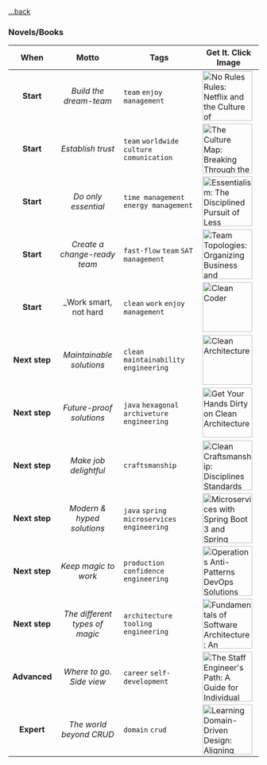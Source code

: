 [...back](../)

### Novels/Books

|     When      |             Motto              | Tags                                          | Get It. Click Image                                                                                                                                                                                                                                                                                                                                                       |
|:-------------:|:------------------------------:|-----------------------------------------------|---------------------------------------------------------------------------------------------------------------------------------------------------------------------------------------------------------------------------------------------------------------------------------------------------------------------------------------------------------------------------|
|   **Start**   |     _Build the dream-team_     | `team` `enjoy` `management`                   | [<img src="https://github.com/brahinets/learner-corner/assets/4119411/494f6a42-a177-41ca-b74a-f0a49adfb0cd" width="100" height="auto" alt="No Rules Rules: Netflix and the Culture of Reinvention">](https://www.amazon.com/gp/product/0593152387)                                                                                                                        |
|   **Start**   |       _Establish trust_        | `team` `worldwide` `culture` `comunication`   | [<img src="https://github.com/brahinets/learner-corner/assets/4119411/25390438-7437-430a-9c0b-c9f635c92ba8" width="100" height="auto" alt="The Culture Map: Breaking Through the Invisible Boundaries of Global Business">](https://www.amazon.com/Culture-Map-Breaking-Invisible-Boundaries/dp/1610392507)                                                               |
|   **Start**   |      _Do only essential_       | `time management` `energy management`         | [<img src="https://github.com/brahinets/learner-corner/assets/4119411/f9089da4-9b0c-47aa-bd68-e8b6c40cdcff" width="100" height="auto" alt="Essentialism: The Disciplined Pursuit of Less">](https://www.amazon.com/Essentialism-Disciplined-Pursuit-Greg-McKeown/dp/0804137404)                                                                                           |
|   **Start**   |  _Create a change-ready team_  | `fast-flow` `team` `SAT` `management`         | [<img src="https://github.com/brahinets/learner-corner/assets/4119411/a82dcafb-c9c3-4306-bbf8-4d226dce961f" width="100" height="auto" alt="Team Topologies: Organizing Business and Technology Teams for Fast Flow">](https://www.amazon.com/Team-Topologies-Organizing-Business-Technology/dp/1942788819)                                                                |
|   **Start**   |     _Work smart, not hard      | `clean` `work` `enjoy` `management`           | [<img src="https://github.com/brahinets/learner-corner/assets/4119411/d678972d-e117-4532-8bd9-3e197bad809c" width="100" height="auto" alt="Clean Coder">](https://www.amazon.com/gp/product/0137081073)                                                                                                                                                                   |
| **Next step** |    _Maintainable solutions_    | `clean` `maintainability` `engineering`       | [<img src="https://github.com/brahinets/learner-corner/assets/4119411/08011caf-abf2-4dc3-8a63-1cf2e46f225a" width="100" height="auto" alt="Clean Architecture">](https://www.amazon.com/gp/product/0134494164)                                                                                                                                                            |
| **Next step** |    _Future-proof solutions_    | `java` `hexagonal archiveture` `engineering`  | [<img src="https://github.com/brahinets/learner-corner/assets/4119411/e37cd949-cb6b-4e6d-82bd-f2c8e02e8c87" width="100" height="auto" alt="Get Your Hands Dirty on Clean Architecture">](https://www.amazon.com/Your-Hands-Dirty-Clean-Architecture/dp/180512837X)                                                                                                        |
| **Next step** |     _Make job delightful_      | `craftsmanship`                               | [<img src="https://github.com/brahinets/learner-corner/assets/4119411/8351e647-f2fd-4ea7-b8c6-53a7004cab44" width="100" height="auto" alt="Clean Craftsmanship: Disciplines Standards and Ethics (Robert C. Martin Series)">](https://www.amazon.com/gp/product/013691571X)                                                                                               |
| **Next step** |   _Modern & hyped solutions_   | `java` `spring` `microservices` `engineering` | [<img src="https://github.com/brahinets/learner-corner/assets/4119411/f3445a09-3c45-4eec-8c67-9f1ac6fd7657" width="100" height="auto" alt="Microservices with Spring Boot 3 and Spring Cloud: Build resilient and scalable microservices using Spring Cloud, Istio, and Kubernetes">](https://www.amazon.com/Microservices-Spring-Boot-Cloud-microservices/dp/1805128698) |
| **Next step** |      _Keep magic to work_      | `production` `confidence` `engineering`       | [<img src="https://github.com/brahinets/learner-corner/assets/4119411/f3baeef9-eb06-45fc-af04-1587276a505d" width="100" height="auto" alt="Operations Anti-Patterns DevOps Solutions">](https://www.amazon.com/Operations-Anti-Patterns-DevOps-Solutions-Jeffery/dp/1617296988)                                                                                           |
| **Next step** | _The different types of magic_ | `architecture` `tooling` `engineering`        | [<img src="https://github.com/brahinets/learner-corner/assets/4119411/8a65649e-bcbb-44f5-b1e8-6f723bc1bd76" width="100" height="auto" alt="Fundamentals of Software Architecture: An Engineering Approach">](https://www.amazon.com/gp/product/1492043451)                                                                                                                |
| **Advanced**  |    _Where to go. Side view_    | `career` `self-development`                   | [<img src="https://github.com/brahinets/learner-corner/assets/4119411/f0437f1b-047c-4759-873b-e962ac0e1ca9" width="100" height="auto" alt="The Staff Engineer's Path: A Guide for Individual Contributors Navigating Growth and Change">](https://www.amazon.com/gp/product/1098118731)                                                                                   |
|  **Expert**   |    _The world beyond CRUD_     | `domain` `crud`                               | [<img src="https://github.com/brahinets/learner-corner/assets/4119411/2048a4c6-7f07-4d36-aec9-536da992685a" width="100" height="auto" alt="Learning Domain-Driven Design: Aligning Software Architecture and Business Strategy">](https://www.amazon.com/gp/product/1098100131)                                                                                           |      
